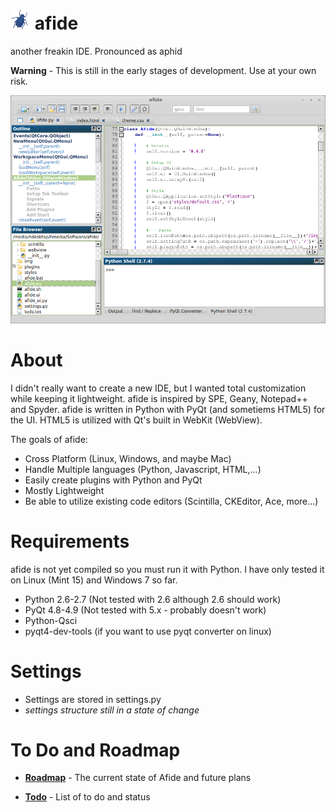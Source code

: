 ![Alt text](img/afide.png "afide") afide
=====
another freakin IDE.  Pronounced as aphid

**Warning** - This is still in the early stages of development.  Use at your own risk.

![Alt text](extra/screenshot.png "Screenshot")

About
==
I didn't really want to create a new IDE, but I wanted total customization while keeping it lightweight.  afide is inspired by SPE, Geany, Notepad++ and Spyder.  afide is written in Python with PyQt (and sometiems HTML5) for the UI.  HTML5 is utilized with Qt's built in WebKit (WebView).

The goals of afide:
- Cross Platform (Linux, Windows, and maybe Mac)
- Handle Multiple languages (Python, Javascript, HTML,...)
- Easily create plugins with Python and PyQt
- Mostly Lightweight
- Be able to utilize existing code editors (Scintilla, CKEditor, Ace, more...)

Requirements
==
afide is not yet compiled so you must run it with Python.  I have only tested it on Linux (Mint 15) and Windows 7 so far.
- Python 2.6-2.7 (Not tested with 2.6 although 2.6 should work)
- PyQt 4.8-4.9 (Not tested with 5.x - probably doesn't work)
- Python-Qsci
- pyqt4-dev-tools (if you want to use pyqt converter on linux)

Settings
==
- Settings are stored in settings.py
- *settings structure still in a state of change*

To Do and Roadmap
==
- **[Roadmap](extra/roadmap.md)** - The current state of Afide and future plans

- **[Todo](extra/todo.md)** - List of to do and status